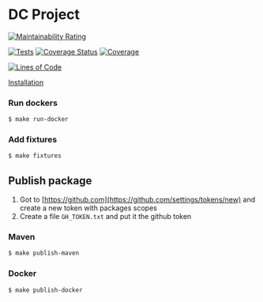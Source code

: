 # DC Project

[![Maintainability Rating](https://sonarcloud.io/api/project_badges/measure?project=dc-project&metric=sqale_rating)](https://sonarcloud.io/dashboard?id=dc-project)

[![Tests](https://github.com/flecomte/dc-project/actions/workflows/tests.yml/badge.svg)](https://github.com/flecomte/dc-project/actions/workflows/tests.yml)
[![Coverage Status](https://coveralls.io/repos/github/flecomte/dc-project/badge.svg?branch=master)](https://coveralls.io/github/flecomte/dc-project?branch=master)
[![Coverage](https://sonarcloud.io/api/project_badges/measure?project=dc-project&metric=coverage)](https://sonarcloud.io/dashboard?id=dc-project)

[![Lines of Code](https://sonarcloud.io/api/project_badges/measure?project=dc-project&metric=ncloc)](https://sonarcloud.io/dashboard?id=dc-project)

[Installation](./doc/installation/Installation.md)

### Run dockers
```bash
$ make run-docker
```

### Add fixtures
```bash
$ make fixtures
```

## Publish package
1. Got to [https://github.com](https://github.com/settings/tokens/new) and create a new token with packages scopes
2. Create a file `GH_TOKEN.txt` and put it the github token

### Maven
```bash
$ make publish-maven
```
### Docker

```bash
$ make publish-docker
```